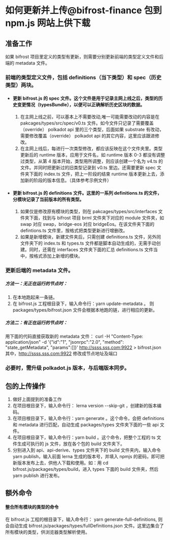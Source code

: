 # 如何更新并上传@bifrost-finance 包到 npm.js 网站上供下载

## 准备工作

如果 bifrost 项目里定义的类型有更新，则需要分别更新前端的类型定义文件和后端的 metadata 文件。

### 前端的类型定义文件，包括 definitions（当下类型）和 spec（历史类型）两块。

- #### 更新 bifrost.js 的 spec 文件。这个文件是用于记录主网上线之后，类型的历史变更情况（typesBundle），以便可以正确解析历史区块的数据。

  1. 在主网上线之前，可以基本上不需要改动,唯一可能需要改动的内容是在 pakcages/types/src/spec/v0.ts 文件。如今文件只记录了需要覆盖（override） polkadot api 里的三个类型，后面如果 substrate 有改动，需要修改覆盖（override） polkadot api 的其它内容，这里应该跟进修改。
  2. 在主网上线后，每进行一次类型修改，都应该反映在这个文件夹里。类型更新后的 runtime 版本，应用于文件名，如 runtime 版本 0-3 都没有调整过类型，从第 4 版本开始，类型用所调整，则应该创建一个名为 v4.ts 的文件。并同时把更新过的旧类型记录到 v0.ts 里边。还需要更新 spec 文件夹下面的 index.ts 文件，把上一阶段的结束 runtime 版本更新上去，添加新的阶段的版本信息。（具体参考示例文件）

- #### 更新 bifrost.js 的 definitions 文件。这里的一系列 definitions.ts 的文件，分模块记录了当前版本的所有类型。
  1. 如果仅是修改原有模块的类型，则在 pakcages/types/src/interfaces 文件夹下面，找到与 bifrost 项目 brml 文件夹下对应的 module 文件夹，如 swap 对应 swap，bridge-eos 对应 bridgeEos。在该文件夹下面的 defintions.ts 文件里，按格式把类型更新进行增删改。
  2. 如果是新增模块，新建文件夹后，只需创建 definitions.ts 文件，另外同文件夹下的 index.ts 和 types.ts 文件都是脚本自动生成的，无需手动创建。同时，还需在 interfaces 文件夹下面的汇总 definitions.ts 文件当中，按格式添加上新增的模块。

### 更新后端的 metadata 文件。

##### 方法一：无正在运行的节点时：

1. 在本地跑起来一条链。
2. 在 bifrost.js 工程根目录下，输入命令行：yarn update-metadata 。 则 packages/types/bifrost.json 文件会根据本地跑的链，进行相应的更新。

##### 方法二：有正在运行的节点时：

用下面的代码直接获取新的 metadata 文件：
curl -H "Content-Type: application/json" -d '{"id":"1", "jsonrpc":"2.0", "method": "state_getMetadata", "params":[]}' http://ssss.sss.com:9922 > bifrost.json
其中，http://ssss.sss.com:9922 修改成节点地址及端口

### 必要时，需升级 polkadot.js 版本，与后端版本同步。

## 包的上传操作

1. 做好上面提到的准备工作
2. 在项目根目录下，输入命令行： lerna version --skip-git ，创建新的版本编码。
3. 在项目根目录下，输入命令行：yarn generate 。这个命令，会把 definitions 和 metadata 进行匹配，自动生成 packages/types 文件夹下面的一些 api 文件。
4. 在项目根目录下，输入命令行：yarn build 。这个命令，把整个工程的 ts 文件生成可执行的 js 文件，放在各个包的 build 文件夹下。
5. 分别进入到 api、api-derive、types 文件夹下的 build 文件夹内，输入命令 yarn publish，输入前面 lerna 生成的版本号，并填入 npmjs 的密码，即可把新版本发布上去，供他人下载和使用。如：用 cd bifrost.js/packages/types/build，进入 types 下面的 build 文件夹，然后 yarn publish 进行发布。

## 额外命令

#### 整合所有模块的类型的命令

在 bifrost.js 工程的根目录下，输入命令行： yarn generate-full-definitions, 则会自动生成 bifrost.js/packages/types/fullDefinitions.json 文件。这里边集合了所有模块的类型，供浏览器类型解析使用。
